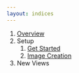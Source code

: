 ```yaml
---
layout: indices
---
```


1. [Overview]({{site.url}}/index)
1. Setup
    1. [Get Started]({{site.url}}/setup/get-started)
    1. [Image Creation]({{site.url}}/setup/create-images)
1. New Views
